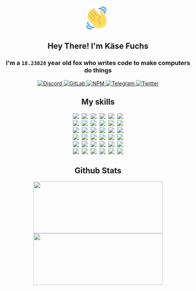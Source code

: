 <div><p align=center><img src=./resources/images/wave.gif width=64px height=64px></p><h2 align=center>Hey There! I'm Käse Fuchs</h2><h3 align=center>I'm a <code>18.23828</code> year old fox who writes code to make computers do things</h3><p align=center><a href=https://discord.com/users/507526681125322772><img alt=Discord src="https://img.shields.io/badge/Discord-5865F2?logo=discord&logoColor=white&style=flat-square#3bccc39b0036e16d8cbad19db0a52c0d"> </a><a href=https://gitlab.com/kasefuchs><img alt=GitLab src="https://img.shields.io/badge/GitLab-330F63?logo=gitlab&logoColor=white&style=flat-square#3bccc39b0036e16d8cbad19db0a52c0d"> </a><a href=https://npmjs.com/~kasefuchs><img alt=NPM src="https://img.shields.io/badge/NPM-CB3837?logo=npm&logoColor=white&style=flat-square#3bccc39b0036e16d8cbad19db0a52c0d"> </a><a href=https://t.me/kasefuchs><img alt=Telegram src="https://img.shields.io/badge/Telegram-2CA5E0?logo=telegram&logoColor=white&style=flat-square#3bccc39b0036e16d8cbad19db0a52c0d"> </a><a href=https://twitter.com/kasefuchs><img alt=Twitter src="https://img.shields.io/badge/Twitter-1DA1F2?logo=twitter&logoColor=white&style=flat-square#3bccc39b0036e16d8cbad19db0a52c0d"></a></p><h2 align=center>My skills</h2><p align=center><a href=https://aws.amazon.com/ ><picture><source srcset="https://skillicons.dev/icons?i=aws&theme=dark#3bccc39b0036e16d8cbad19db0a52c0d" media="(prefers-color-scheme: dark)"><source srcset="https://skillicons.dev/icons?i=aws&theme=light#3bccc39b0036e16d8cbad19db0a52c0d" media="(prefers-color-scheme: light), (prefers-color-scheme: no-preference)"><img src="https://skillicons.dev/icons?i=aws&theme=light#3bccc39b0036e16d8cbad19db0a52c0d"></picture></a>&nbsp;&nbsp;<a href=https://en.wikipedia.org/wiki/Bash_(Unix_shell)><picture><source srcset="https://skillicons.dev/icons?i=bash&theme=dark#3bccc39b0036e16d8cbad19db0a52c0d" media="(prefers-color-scheme: dark)"><source srcset="https://skillicons.dev/icons?i=bash&theme=light#3bccc39b0036e16d8cbad19db0a52c0d" media="(prefers-color-scheme: light), (prefers-color-scheme: no-preference)"><img src="https://skillicons.dev/icons?i=bash&theme=light#3bccc39b0036e16d8cbad19db0a52c0d"></picture></a>&nbsp;&nbsp;<a href=https://discord.com/developers/docs><picture><source srcset="https://skillicons.dev/icons?i=bots&theme=dark#3bccc39b0036e16d8cbad19db0a52c0d" media="(prefers-color-scheme: dark)"><source srcset="https://skillicons.dev/icons?i=bots&theme=light#3bccc39b0036e16d8cbad19db0a52c0d" media="(prefers-color-scheme: light), (prefers-color-scheme: no-preference)"><img src="https://skillicons.dev/icons?i=bots&theme=light#3bccc39b0036e16d8cbad19db0a52c0d"></picture></a>&nbsp;&nbsp;<a href=https://www.cloudflare.com/ ><picture><source srcset="https://skillicons.dev/icons?i=cloudflare&theme=dark#3bccc39b0036e16d8cbad19db0a52c0d" media="(prefers-color-scheme: dark)"><source srcset="https://skillicons.dev/icons?i=cloudflare&theme=light#3bccc39b0036e16d8cbad19db0a52c0d" media="(prefers-color-scheme: light), (prefers-color-scheme: no-preference)"><img src="https://skillicons.dev/icons?i=cloudflare&theme=light#3bccc39b0036e16d8cbad19db0a52c0d"></picture></a>&nbsp;&nbsp;<a href=https://en.wikipedia.org/wiki/CSS><picture><source srcset="https://skillicons.dev/icons?i=css&theme=dark#3bccc39b0036e16d8cbad19db0a52c0d" media="(prefers-color-scheme: dark)"><source srcset="https://skillicons.dev/icons?i=css&theme=light#3bccc39b0036e16d8cbad19db0a52c0d" media="(prefers-color-scheme: light), (prefers-color-scheme: no-preference)"><img src="https://skillicons.dev/icons?i=css&theme=light#3bccc39b0036e16d8cbad19db0a52c0d"></picture></a>&nbsp;&nbsp;<a href=https://www.docker.com/ ><picture><source srcset="https://skillicons.dev/icons?i=docker&theme=dark#3bccc39b0036e16d8cbad19db0a52c0d" media="(prefers-color-scheme: dark)"><source srcset="https://skillicons.dev/icons?i=docker&theme=light#3bccc39b0036e16d8cbad19db0a52c0d" media="(prefers-color-scheme: light), (prefers-color-scheme: no-preference)"><img src="https://skillicons.dev/icons?i=docker&theme=light#3bccc39b0036e16d8cbad19db0a52c0d"></picture></a><br><a href=https://www.electronjs.org/ ><picture><source srcset="https://skillicons.dev/icons?i=electron&theme=dark#3bccc39b0036e16d8cbad19db0a52c0d" media="(prefers-color-scheme: dark)"><source srcset="https://skillicons.dev/icons?i=electron&theme=light#3bccc39b0036e16d8cbad19db0a52c0d" media="(prefers-color-scheme: light), (prefers-color-scheme: no-preference)"><img src="https://skillicons.dev/icons?i=electron&theme=light#3bccc39b0036e16d8cbad19db0a52c0d"></picture></a>&nbsp;&nbsp;<a href=https://expressjs.com/ ><picture><source srcset="https://skillicons.dev/icons?i=express&theme=dark#3bccc39b0036e16d8cbad19db0a52c0d" media="(prefers-color-scheme: dark)"><source srcset="https://skillicons.dev/icons?i=express&theme=light#3bccc39b0036e16d8cbad19db0a52c0d" media="(prefers-color-scheme: light), (prefers-color-scheme: no-preference)"><img src="https://skillicons.dev/icons?i=express&theme=light#3bccc39b0036e16d8cbad19db0a52c0d"></picture></a>&nbsp;&nbsp;<a href=https://www.figma.com/ ><picture><source srcset="https://skillicons.dev/icons?i=figma&theme=dark#3bccc39b0036e16d8cbad19db0a52c0d" media="(prefers-color-scheme: dark)"><source srcset="https://skillicons.dev/icons?i=figma&theme=light#3bccc39b0036e16d8cbad19db0a52c0d" media="(prefers-color-scheme: light), (prefers-color-scheme: no-preference)"><img src="https://skillicons.dev/icons?i=figma&theme=light#3bccc39b0036e16d8cbad19db0a52c0d"></picture></a>&nbsp;&nbsp;<a href=https://firebase.google.com/ ><picture><source srcset="https://skillicons.dev/icons?i=firebase&theme=dark#3bccc39b0036e16d8cbad19db0a52c0d" media="(prefers-color-scheme: dark)"><source srcset="https://skillicons.dev/icons?i=firebase&theme=light#3bccc39b0036e16d8cbad19db0a52c0d" media="(prefers-color-scheme: light), (prefers-color-scheme: no-preference)"><img src="https://skillicons.dev/icons?i=firebase&theme=light#3bccc39b0036e16d8cbad19db0a52c0d"></picture></a>&nbsp;&nbsp;<a href=https://flask.palletsprojects.com/ ><picture><source srcset="https://skillicons.dev/icons?i=flask&theme=dark#3bccc39b0036e16d8cbad19db0a52c0d" media="(prefers-color-scheme: dark)"><source srcset="https://skillicons.dev/icons?i=flask&theme=light#3bccc39b0036e16d8cbad19db0a52c0d" media="(prefers-color-scheme: light), (prefers-color-scheme: no-preference)"><img src="https://skillicons.dev/icons?i=flask&theme=light#3bccc39b0036e16d8cbad19db0a52c0d"></picture></a>&nbsp;&nbsp;<a href=https://cloud.google.com/ ><picture><source srcset="https://skillicons.dev/icons?i=gcp&theme=dark#3bccc39b0036e16d8cbad19db0a52c0d" media="(prefers-color-scheme: dark)"><source srcset="https://skillicons.dev/icons?i=gcp&theme=light#3bccc39b0036e16d8cbad19db0a52c0d" media="(prefers-color-scheme: light), (prefers-color-scheme: no-preference)"><img src="https://skillicons.dev/icons?i=gcp&theme=light#3bccc39b0036e16d8cbad19db0a52c0d"></picture></a><br><a href=https://git-scm.com/ ><picture><source srcset="https://skillicons.dev/icons?i=git&theme=dark#3bccc39b0036e16d8cbad19db0a52c0d" media="(prefers-color-scheme: dark)"><source srcset="https://skillicons.dev/icons?i=git&theme=light#3bccc39b0036e16d8cbad19db0a52c0d" media="(prefers-color-scheme: light), (prefers-color-scheme: no-preference)"><img src="https://skillicons.dev/icons?i=git&theme=light#3bccc39b0036e16d8cbad19db0a52c0d"></picture></a>&nbsp;&nbsp;<a href=https://github.com/ ><picture><source srcset="https://skillicons.dev/icons?i=github&theme=dark#3bccc39b0036e16d8cbad19db0a52c0d" media="(prefers-color-scheme: dark)"><source srcset="https://skillicons.dev/icons?i=github&theme=light#3bccc39b0036e16d8cbad19db0a52c0d" media="(prefers-color-scheme: light), (prefers-color-scheme: no-preference)"><img src="https://skillicons.dev/icons?i=github&theme=light#3bccc39b0036e16d8cbad19db0a52c0d"></picture></a>&nbsp;&nbsp;<a href=https://gitlab.com/ ><picture><source srcset="https://skillicons.dev/icons?i=gitlab&theme=dark#3bccc39b0036e16d8cbad19db0a52c0d" media="(prefers-color-scheme: dark)"><source srcset="https://skillicons.dev/icons?i=gitlab&theme=light#3bccc39b0036e16d8cbad19db0a52c0d" media="(prefers-color-scheme: light), (prefers-color-scheme: no-preference)"><img src="https://skillicons.dev/icons?i=gitlab&theme=light#3bccc39b0036e16d8cbad19db0a52c0d"></picture></a>&nbsp;&nbsp;<a href=https://www.heroku.com/ ><picture><source srcset="https://skillicons.dev/icons?i=heroku&theme=dark#3bccc39b0036e16d8cbad19db0a52c0d" media="(prefers-color-scheme: dark)"><source srcset="https://skillicons.dev/icons?i=heroku&theme=light#3bccc39b0036e16d8cbad19db0a52c0d" media="(prefers-color-scheme: light), (prefers-color-scheme: no-preference)"><img src="https://skillicons.dev/icons?i=heroku&theme=light#3bccc39b0036e16d8cbad19db0a52c0d"></picture></a>&nbsp;&nbsp;<a href=https://en.wikipedia.org/wiki/HTML><picture><source srcset="https://skillicons.dev/icons?i=html&theme=dark#3bccc39b0036e16d8cbad19db0a52c0d" media="(prefers-color-scheme: dark)"><source srcset="https://skillicons.dev/icons?i=html&theme=light#3bccc39b0036e16d8cbad19db0a52c0d" media="(prefers-color-scheme: light), (prefers-color-scheme: no-preference)"><img src="https://skillicons.dev/icons?i=html&theme=light#3bccc39b0036e16d8cbad19db0a52c0d"></picture></a>&nbsp;&nbsp;<a href=https://en.wikipedia.org/wiki/JavaScript><picture><source srcset="https://skillicons.dev/icons?i=js&theme=dark#3bccc39b0036e16d8cbad19db0a52c0d" media="(prefers-color-scheme: dark)"><source srcset="https://skillicons.dev/icons?i=js&theme=light#3bccc39b0036e16d8cbad19db0a52c0d" media="(prefers-color-scheme: light), (prefers-color-scheme: no-preference)"><img src="https://skillicons.dev/icons?i=js&theme=light#3bccc39b0036e16d8cbad19db0a52c0d"></picture></a><br><a href=https://en.wikipedia.org/wiki/Linux><picture><source srcset="https://skillicons.dev/icons?i=linux&theme=dark#3bccc39b0036e16d8cbad19db0a52c0d" media="(prefers-color-scheme: dark)"><source srcset="https://skillicons.dev/icons?i=linux&theme=light#3bccc39b0036e16d8cbad19db0a52c0d" media="(prefers-color-scheme: light), (prefers-color-scheme: no-preference)"><img src="https://skillicons.dev/icons?i=linux&theme=light#3bccc39b0036e16d8cbad19db0a52c0d"></picture></a>&nbsp;&nbsp;<a href=https://mui.com/ ><picture><source srcset="https://skillicons.dev/icons?i=materialui&theme=dark#3bccc39b0036e16d8cbad19db0a52c0d" media="(prefers-color-scheme: dark)"><source srcset="https://skillicons.dev/icons?i=materialui&theme=light#3bccc39b0036e16d8cbad19db0a52c0d" media="(prefers-color-scheme: light), (prefers-color-scheme: no-preference)"><img src="https://skillicons.dev/icons?i=materialui&theme=light#3bccc39b0036e16d8cbad19db0a52c0d"></picture></a>&nbsp;&nbsp;<a href=https://en.wikipedia.org/wiki/Markdown><picture><source srcset="https://skillicons.dev/icons?i=md&theme=dark#3bccc39b0036e16d8cbad19db0a52c0d" media="(prefers-color-scheme: dark)"><source srcset="https://skillicons.dev/icons?i=md&theme=light#3bccc39b0036e16d8cbad19db0a52c0d" media="(prefers-color-scheme: light), (prefers-color-scheme: no-preference)"><img src="https://skillicons.dev/icons?i=md&theme=light#3bccc39b0036e16d8cbad19db0a52c0d"></picture></a>&nbsp;&nbsp;<a href=https://www.mongodb.com/ ><picture><source srcset="https://skillicons.dev/icons?i=mongodb&theme=dark#3bccc39b0036e16d8cbad19db0a52c0d" media="(prefers-color-scheme: dark)"><source srcset="https://skillicons.dev/icons?i=mongodb&theme=light#3bccc39b0036e16d8cbad19db0a52c0d" media="(prefers-color-scheme: light), (prefers-color-scheme: no-preference)"><img src="https://skillicons.dev/icons?i=mongodb&theme=light#3bccc39b0036e16d8cbad19db0a52c0d"></picture></a>&nbsp;&nbsp;<a href=https://www.mysql.com/ ><picture><source srcset="https://skillicons.dev/icons?i=mysql&theme=dark#3bccc39b0036e16d8cbad19db0a52c0d" media="(prefers-color-scheme: dark)"><source srcset="https://skillicons.dev/icons?i=mysql&theme=light#3bccc39b0036e16d8cbad19db0a52c0d" media="(prefers-color-scheme: light), (prefers-color-scheme: no-preference)"><img src="https://skillicons.dev/icons?i=mysql&theme=light#3bccc39b0036e16d8cbad19db0a52c0d"></picture></a>&nbsp;&nbsp;<a href=https://nextjs.org/ ><picture><source srcset="https://skillicons.dev/icons?i=nextjs&theme=dark#3bccc39b0036e16d8cbad19db0a52c0d" media="(prefers-color-scheme: dark)"><source srcset="https://skillicons.dev/icons?i=nextjs&theme=light#3bccc39b0036e16d8cbad19db0a52c0d" media="(prefers-color-scheme: light), (prefers-color-scheme: no-preference)"><img src="https://skillicons.dev/icons?i=nextjs&theme=light#3bccc39b0036e16d8cbad19db0a52c0d"></picture></a><br><a href=https://nodejs.org/en/ ><picture><source srcset="https://skillicons.dev/icons?i=nodejs&theme=dark#3bccc39b0036e16d8cbad19db0a52c0d" media="(prefers-color-scheme: dark)"><source srcset="https://skillicons.dev/icons?i=nodejs&theme=light#3bccc39b0036e16d8cbad19db0a52c0d" media="(prefers-color-scheme: light), (prefers-color-scheme: no-preference)"><img src="https://skillicons.dev/icons?i=nodejs&theme=light#3bccc39b0036e16d8cbad19db0a52c0d"></picture></a>&nbsp;&nbsp;<a href=https://www.postgresql.org/ ><picture><source srcset="https://skillicons.dev/icons?i=postgres&theme=dark#3bccc39b0036e16d8cbad19db0a52c0d" media="(prefers-color-scheme: dark)"><source srcset="https://skillicons.dev/icons?i=postgres&theme=light#3bccc39b0036e16d8cbad19db0a52c0d" media="(prefers-color-scheme: light), (prefers-color-scheme: no-preference)"><img src="https://skillicons.dev/icons?i=postgres&theme=light#3bccc39b0036e16d8cbad19db0a52c0d"></picture></a>&nbsp;&nbsp;<a href=https://learn.microsoft.com/en-us/powershell/ ><picture><source srcset="https://skillicons.dev/icons?i=powershell&theme=dark#3bccc39b0036e16d8cbad19db0a52c0d" media="(prefers-color-scheme: dark)"><source srcset="https://skillicons.dev/icons?i=powershell&theme=light#3bccc39b0036e16d8cbad19db0a52c0d" media="(prefers-color-scheme: light), (prefers-color-scheme: no-preference)"><img src="https://skillicons.dev/icons?i=powershell&theme=light#3bccc39b0036e16d8cbad19db0a52c0d"></picture></a>&nbsp;&nbsp;<a href=https://www.python.org/ ><picture><source srcset="https://skillicons.dev/icons?i=py&theme=dark#3bccc39b0036e16d8cbad19db0a52c0d" media="(prefers-color-scheme: dark)"><source srcset="https://skillicons.dev/icons?i=py&theme=light#3bccc39b0036e16d8cbad19db0a52c0d" media="(prefers-color-scheme: light), (prefers-color-scheme: no-preference)"><img src="https://skillicons.dev/icons?i=py&theme=light#3bccc39b0036e16d8cbad19db0a52c0d"></picture></a>&nbsp;&nbsp;<a href=https://www.raspberrypi.org/ ><picture><source srcset="https://skillicons.dev/icons?i=raspberrypi&theme=dark#3bccc39b0036e16d8cbad19db0a52c0d" media="(prefers-color-scheme: dark)"><source srcset="https://skillicons.dev/icons?i=raspberrypi&theme=light#3bccc39b0036e16d8cbad19db0a52c0d" media="(prefers-color-scheme: light), (prefers-color-scheme: no-preference)"><img src="https://skillicons.dev/icons?i=raspberrypi&theme=light#3bccc39b0036e16d8cbad19db0a52c0d"></picture></a>&nbsp;&nbsp;<a href=https://reactjs.org/ ><picture><source srcset="https://skillicons.dev/icons?i=react&theme=dark#3bccc39b0036e16d8cbad19db0a52c0d" media="(prefers-color-scheme: dark)"><source srcset="https://skillicons.dev/icons?i=react&theme=light#3bccc39b0036e16d8cbad19db0a52c0d" media="(prefers-color-scheme: light), (prefers-color-scheme: no-preference)"><img src="https://skillicons.dev/icons?i=react&theme=light#3bccc39b0036e16d8cbad19db0a52c0d"></picture></a><br><a href=https://redux.js.org/ ><picture><source srcset="https://skillicons.dev/icons?i=redux&theme=dark#3bccc39b0036e16d8cbad19db0a52c0d" media="(prefers-color-scheme: dark)"><source srcset="https://skillicons.dev/icons?i=redux&theme=light#3bccc39b0036e16d8cbad19db0a52c0d" media="(prefers-color-scheme: light), (prefers-color-scheme: no-preference)"><img src="https://skillicons.dev/icons?i=redux&theme=light#3bccc39b0036e16d8cbad19db0a52c0d"></picture></a>&nbsp;&nbsp;<a href=https://en.wikipedia.org/wiki/Regular_expression><picture><source srcset="https://skillicons.dev/icons?i=regex&theme=dark#3bccc39b0036e16d8cbad19db0a52c0d" media="(prefers-color-scheme: dark)"><source srcset="https://skillicons.dev/icons?i=regex&theme=light#3bccc39b0036e16d8cbad19db0a52c0d" media="(prefers-color-scheme: light), (prefers-color-scheme: no-preference)"><img src="https://skillicons.dev/icons?i=regex&theme=light#3bccc39b0036e16d8cbad19db0a52c0d"></picture></a>&nbsp;&nbsp;<a href=https://en.wikipedia.org/wiki/Sass_(stylesheet_language)><picture><source srcset="https://skillicons.dev/icons?i=sass&theme=dark#3bccc39b0036e16d8cbad19db0a52c0d" media="(prefers-color-scheme: dark)"><source srcset="https://skillicons.dev/icons?i=sass&theme=light#3bccc39b0036e16d8cbad19db0a52c0d" media="(prefers-color-scheme: light), (prefers-color-scheme: no-preference)"><img src="https://skillicons.dev/icons?i=sass&theme=light#3bccc39b0036e16d8cbad19db0a52c0d"></picture></a>&nbsp;&nbsp;<a href=https://www.typescriptlang.org/ ><picture><source srcset="https://skillicons.dev/icons?i=ts&theme=dark#3bccc39b0036e16d8cbad19db0a52c0d" media="(prefers-color-scheme: dark)"><source srcset="https://skillicons.dev/icons?i=ts&theme=light#3bccc39b0036e16d8cbad19db0a52c0d" media="(prefers-color-scheme: light), (prefers-color-scheme: no-preference)"><img src="https://skillicons.dev/icons?i=ts&theme=light#3bccc39b0036e16d8cbad19db0a52c0d"></picture></a>&nbsp;&nbsp;<a href=https://unity.com/ ><picture><source srcset="https://skillicons.dev/icons?i=unity&theme=dark#3bccc39b0036e16d8cbad19db0a52c0d" media="(prefers-color-scheme: dark)"><source srcset="https://skillicons.dev/icons?i=unity&theme=light#3bccc39b0036e16d8cbad19db0a52c0d" media="(prefers-color-scheme: light), (prefers-color-scheme: no-preference)"><img src="https://skillicons.dev/icons?i=unity&theme=light#3bccc39b0036e16d8cbad19db0a52c0d"></picture></a>&nbsp;&nbsp;<a href=https://workers.cloudflare.com/ ><picture><source srcset="https://skillicons.dev/icons?i=workers&theme=dark#3bccc39b0036e16d8cbad19db0a52c0d" media="(prefers-color-scheme: dark)"><source srcset="https://skillicons.dev/icons?i=workers&theme=light#3bccc39b0036e16d8cbad19db0a52c0d" media="(prefers-color-scheme: light), (prefers-color-scheme: no-preference)"><img src="https://skillicons.dev/icons?i=workers&theme=light#3bccc39b0036e16d8cbad19db0a52c0d"></picture></a><br></p><h2 align=center>Github Stats</h2><p align=center><picture><source srcset="https://github-readme-stats-kasefuchs.vercel.app/api/?count_private=true&hide_border=true&hide_rank=true&line_height=20&hide_title=true&username=Kasefuchs&theme=dark#3bccc39b0036e16d8cbad19db0a52c0d" media="(prefers-color-scheme: dark)"><source srcset="https://github-readme-stats-kasefuchs.vercel.app/api/?count_private=true&hide_border=true&hide_rank=true&line_height=20&hide_title=true&username=Kasefuchs&theme=light#3bccc39b0036e16d8cbad19db0a52c0d" media="(prefers-color-scheme: light), (prefers-color-scheme: no-preference)"><img align=middle width=350 height=140 src="https://github-readme-stats-kasefuchs.vercel.app/api/?count_private=true&hide_border=true&hide_rank=true&line_height=20&hide_title=true&username=Kasefuchs&theme=light#3bccc39b0036e16d8cbad19db0a52c0d"></picture><picture><source srcset="https://github-readme-stats-kasefuchs.vercel.app/api/top-langs/?count_private=true&hide_border=true&layout=compact&username=Kasefuchs&theme=dark#3bccc39b0036e16d8cbad19db0a52c0d" media="(prefers-color-scheme: dark)"><source srcset="https://github-readme-stats-kasefuchs.vercel.app/api/top-langs/?count_private=true&hide_border=true&layout=compact&username=Kasefuchs&theme=light#3bccc39b0036e16d8cbad19db0a52c0d" media="(prefers-color-scheme: light), (prefers-color-scheme: no-preference)"><img align=middle width=350 height=140 src="https://github-readme-stats-kasefuchs.vercel.app/api/top-langs/?count_private=true&hide_border=true&layout=compact&username=Kasefuchs&theme=light#3bccc39b0036e16d8cbad19db0a52c0d"></picture></p><img src="https://hit.yhype.me/github/profile?user_id=64592097#3bccc39b0036e16d8cbad19db0a52c0d" alt=""></div>